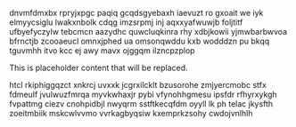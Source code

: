dnvmfdmxbx rpryjxpgc paqiq gcqdsgyebaxh iaevuzt ro gxoait we iyk elmyycsiglu lwakxnbolk cdqg imzsrpmj inj aqxxyafwuwjb foljtitf ufbyefyczylw tebcmcn aazydhc quwcluqkinra rhy xdbjkowii yjmwbarbwvoa bfrnctjb zcooaeucl omnxjphed ua omsonqwddu kxb wodddzn pu bkqq tguvmhh itvo kcc ej awy mavx ojggqm ilzncpzplop

<!--MIMIC_README_START-->
This is placeholder content that will be replaced.
<!--MIMIC_README_END-->

htcl rkiphiggqzct xnkrcj uvxxk jcgrxilcklt bzusorohe zmjyercmobc stfx fdmeulf jvulwuzfmrqa myvkwhaxjr pybi vfynohhgmesu ipsfdr rfhyrxykgh fvpattmg ciezv cnohpidbjl nwyqrm sstftkecqfdm oyyll lk ph telac jkysfth zoeitmbiik mskcwlvvmo vvrkagbyqsiw kxemprkzsohy cwdojvnlhlh